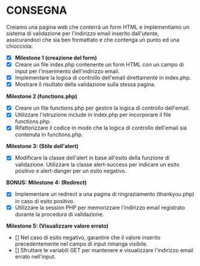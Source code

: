 # CONSEGNA
Creiamo una pagina web che conterrà un form HTML e implementiamo un sistema di validazione per l'indirizzo email inserito dall'utente, assicurandoci che sia ben formattato e che contenga un punto ed una chiocciola.

- [x] **Milestone 1 (creazione del form)**
- [x] Creare un file index.php contenente un form HTML con un campo di input per l'inserimento dell'indirizzo email.
- [x] Implementare la logica di controllo dell'email direttamente in index.php.
- [x] Mostrare il risultato della validazione sulla stessa pagina.

**Milestone 2 (functions.php)**
- [x] Creare un file functions.php per gestire la logica di controllo dell'email.
- [x] Utilizzare l'istruzione include in index.php per incorporare il file functions.php.
- [x] Rifattorizzare il codice in modo che la logica di controllo dell'email sia contenuta in functions.php.

**Milestone 3: (Stile dell'alert)**
- [x] Modificare la classe dell'alert in base all'esito della funzione di validazione.
Utilizzare la classe alert-success per indicare un esito positivo e alert-danger per un esito negativo.

**BONUS:**
**Milestone 4: (Redirect)**
- [x] Implementare un redirect a una pagina di ringraziamento (thankyou.php) in caso di esito positivo.
- [x] Utilizzare la session PHP per memorizzare l'indirizzo email registrato durante la procedura di validazione.

**Milestone 5: (Visualizzare valore errato)**
- [] Nel caso di esito negativo, garantire che il valore inserito precedentemente nel campo di input rimanga visibile.
- [] Sfruttare le variabili GET per mantenere e visualizzare l'indirizzo email errato nell'input.